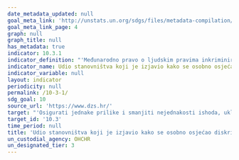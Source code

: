 ```yaml
---
date_metadata_updated: null
goal_meta_link: 'http://unstats.un.org/sdgs/files/metadata-compilation/Metadata-Goal-10.pdf'
goal_meta_link_page: 4
graph: null
graph_title: null
has_metadata: true
indicator: 10.3.1
indicator_definition: "'Međunarodno pravo o ljudskim pravima inkriminiraju diskriminaciju prema različitim skupinama stanovništva na temelju specifičnih obilježja ili osnova. Osnove diskriminacije zabranjene u skladu s međunarodnim zakonima o ljudskim pravima, sadržani u Općoj deklaraciji o ljudskim pravima iz 1948. godine, a koji su naknadno razrađeni međunarodnim mehanizmima zaštite ljudskih prava, uključuju etničku pripadnost, spol, dob, dohodak, geografsku lokaciju, invaliditet, vjeroispovijest, migracijski status ili status raseljenosti, građanski status, seksualnu orijentaciju i rodni identitet. Dok su neke osnove zajedničke svim zemljama i slijede standardne definicije, kao što su spol, dob ili invaliditet, precizne kategorije koje treba uključiti u osnove poput etničke pripadnosti, zemljopisnog položaja i vjeroispovijesti razlikuju se ovisno o nacionalnim specifičnostima i trebaju se utvrditi u participativnom procesu na nacionalnoj razini. Pokazatelj se izračunava kao postotak osoba koji je izjavio kako se osobno osjećao diskriminiranim ili uznemiravanim u proteklih 12 mjeseci na temelju razloga diskriminacije zabranjenih prema međunarodnoj pravnoj osnovi o ljudskim pravima. To će se računati pomoću rezultata sveobuhvatnih anketa, s tehnikama imputacije, procjene i utežavanja podataka kako bi se osiguralo reprezentativni uzorak i pouzdanost podataka.'"
indicator_name: Udio stanovništva koji je izjavio kako se osobno osjećao diskriminiranim ili uznemiravanim u proteklih 12 mjeseci na temelju razloga diskriminacije zabranjenih prema međunarodnoj pravnoj osnovi o ljudskim pravima
indicator_variable: null
layout: indicator
periodicity: null
permalink: /10-3-1/
sdg_goal: 10
source_url: 'https://www.dzs.hr/'
target: "'Osigurati jednake prilike i smanjiti nejednakosti ishoda, uključujući uklanjanje diskriminirajućih zakona, politika i praksi te promicanje odgovarajućeg zakonodavstva, politike i aktivnosti u tom pogledu.'"
target_id: '10.3'
time_period: null
title: 'Udio stanovništva koji je izjavio kako se osobno osjećao diskriminiranim ili uznemiravanim u proteklih 12 mjeseci na temelju razloga diskriminacije zabranjenih prema međunarodnoj pravnoj osnovi o ljudskim pravima'
un_custodial_agency: OHCHR
un_designated_tier: 3
---
```

